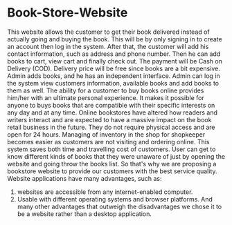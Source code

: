 # Book-Store-Website
This website allows the customer to get their book delivered instead of actually going and buying the book. This will be by only signing in to create an account then log in the system. After that, the customer will add his contact information, such as address and phone number. Then he can add books to cart, view cart and finally check out. The payment will be Cash on Delivery (COD). Delivery price will be free since books are a bit expensive. Admin adds books, and he has an independent interface. Admin can log in the system view customers information, available books and add books to them as well.
The ability for a customer to buy books online provides him/her with an ultimate personal
experience. It makes it possible for anyone to buys books that are compatible with their specific interests on any day and at any time. Online bookstores have altered how readers and writers interact and are expected to have a massive impact on the book retail business in the future. They do not require physical access and are open for 24 hours. Managing of inventory in the shop for shopkeeper becomes easier as customers are not visiting and ordering online.
This system saves both time and travelling cost of customers.
User can get to know different kinds of books that they were unaware of just by opening the website and going throw the books list.
So that's why we are proposing a bookstore website to provide our customers with the best service quality. Website applications have many advantages, such as:
1. websites are accessible from any internet-enabled computer.
2. Usable with different operating systems and browser platforms.
And many other advantages that outweigh the disadvantages we chose it to be a website rather than a desktop application.
